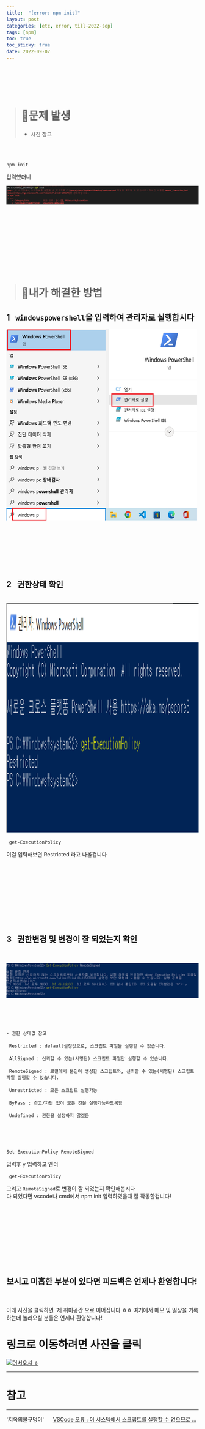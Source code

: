 ```yaml
---
title:  "[error: npm init]"
layout: post
categories: [etc, error, till-2022-sep] 
tags: [npm]
toc: true
toc_sticky: true
date: 2022-09-07
---
```


<br>
<br>
<br>
<br>

> # 🚨문제 발생 &nbsp;
> * 사진 참고

<br>
<br>

```console
npm init
```
입력했더니

![Desktop View](/assets/img/error/npm/1.PNG)

<br>
<br>
<br>
<br>
<br>
<br>
<br>
<br>
<br>


> # 🔑내가 해결한 방법 

## 1  &nbsp; `windowspowershell`을 입력하여 관리자로 실행합시다
<img src="/assets/img/error/npm/2.PNG" width="500" height="500">

<br>
<br>
<br>
<br>
<br>



<br>
<br>
<br>

## 2  &nbsp; 권한상태 확인

<br>

<img src="/assets/img/error/npm/3.PNG" width="700" height="600">

```console
 get-ExecutionPolicy
 ```
 이걸 입력해보면 Restricted 라고 나올겁니다

<br>
<br>
<br>
<br>
<br>
<br>
<br>
<br>
<br>

## 3  &nbsp; 권한변경 및 변경이 잘 되었는지 확인

<br>

![Desktop View](/assets/img/error/npm/4.PNG)

<br>
<br>
<br>

```
- 권한 상태값 참고

 Restricted : default설정값으로, 스크립트 파일을 실행할 수 없습니다.

 AllSigned : 신뢰할 수 있는(서명된) 스크립트 파일만 실행할 수 있습니다.

 RemoteSigned : 로컬에서 본인이 생성한 스크립트와, 신뢰할 수 있는(서명된) 스크립트 파일 실행할 수 있습니다.

 Unrestricted : 모든 스크립트 실행가능

 ByPass : 경고/차단 없이 모든 것을 실행가능하도록함

 Undefined : 권한을 설정하지 않겠음
```

<br>
<br>
<br>

```console
Set-ExecutionPolicy RemoteSigned
```
입력후 y 입력하고 엔터 

```console
 get-ExecutionPolicy
 ```
그리고 `RemoteSigned`로 변경이 잘 되었는지 확인해봅시다\
다 되었다면 vscode나 cmd에서 npm init 입력하였을때 잘 작동할겁니다!

<br>
<br>
<br>
<br>
<br>
<br>
<br>
<br>
<br>

## 보시고 미흡한 부분이 있다면 피드백은 언제나 환영합니다!

<br>
<br>
아래 사진을 클릭하면 `제 취미공간`으로 이어집니다 ㅎㅎ 여기에서 메모 및 일상을 기록하는데 놀러오실 분들은 언제나 환영합니다!

<br>

# 링크로 이동하려면 사진을 클릭

[![어서오셔 ㅎ](https://encrypted-tbn0.gstatic.com/images?q=tbn:ANd9GcQk-zPB4TCuWRNJVIF0aWgniDPNJgUTdXmILg&usqp=CAU)](https://discord.com/channels/976352361142452234/976352361142452239)



---
# 참고
---
 '지옥의불구덩이' &nbsp;&nbsp;&nbsp;&nbsp;   [VSCode 오류 : 이 시스템에서 스크립트를 실행할 수 없으므로 ...](https://hellcoding.tistory.com/entry/VSCode-%EC%98%A4%EB%A5%98-%EC%9D%B4-%EC%8B%9C%EC%8A%A4%ED%85%9C%EC%97%90%EC%84%9C-%EC%8A%A4%ED%81%AC%EB%A6%BD%ED%8A%B8%EB%A5%BC-%EC%8B%A4%ED%96%89%ED%95%A0-%EC%88%98-%EC%97%86%EC%9C%BC%EB%AF%80%EB%A1%9C)